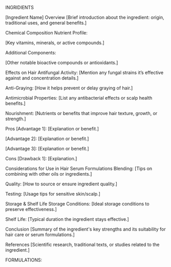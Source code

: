 
INGRIDIENTS

[Ingredient Name]
Overview
[Brief introduction about the ingredient: origin, traditional uses, and general benefits.]

Chemical Composition
Nutrient Profile:

[Key vitamins, minerals, or active compounds.]

Additional Components:

[Other notable bioactive compounds or antioxidants.]

Effects on Hair
Antifungal Activity:
[Mention any fungal strains it’s effective against and concentration details.]

Anti-Graying:
[How it helps prevent or delay graying of hair.]

Antimicrobial Properties:
[List any antibacterial effects or scalp health benefits.]

Nourishment:
[Nutrients or benefits that improve hair texture, growth, or strength.]

Pros
[Advantage 1]:
[Explanation or benefit.]

[Advantage 2]:
[Explanation or benefit.]

[Advantage 3]:
[Explanation or benefit.]

Cons
[Drawback 1]:
[Explanation.]

[Drawback 2]:
[Explanation.]

Considerations for Use in Hair Serum Formulations
Blending:
[Tips on combining with other oils or ingredients.]

Quality:
[How to source or ensure ingredient quality.]

Testing:
[Usage tips for sensitive skin/scalp.]

Storage & Shelf Life
Storage Conditions:
[Ideal storage conditions to preserve effectiveness.]

Shelf Life:
[Typical duration the ingredient stays effective.]

Conclusion
[Summary of the ingredient's key strengths and its suitability for hair care or serum formulations.]

References
[Scientific research, traditional texts, or studies related to the ingredient.]




FORMULATIONS:


